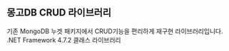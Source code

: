 ## 몽고DB CRUD 라이브러리
  기존 MongoDB 누겟 패키지에서 CRUD기능을 편리하게 재구현 라이브러리입니다.
  .NET Framework 4.7.2 클래스 라이브러리
  
  
